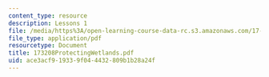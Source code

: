 ```yaml
---
content_type: resource
description: Lessons 1
file: /media/https%3A/open-learning-course-data-rc.s3.amazonaws.com/17-32-environmental-politics-and-policy-spring-2003/ace3acf919339f044432809b1b28a24f_173208ProtectingWetlands.pdf
file_type: application/pdf
resourcetype: Document
title: 173208ProtectingWetlands.pdf
uid: ace3acf9-1933-9f04-4432-809b1b28a24f
---
```

